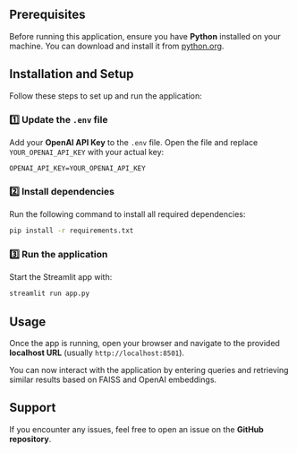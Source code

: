## Prerequisites
Before running this application, ensure you have **Python** installed on your machine. You can download and install it from [python.org](https://www.python.org/downloads/).

## Installation and Setup
Follow these steps to set up and run the application:

### 1️⃣ Update the `.env` file
Add your **OpenAI API Key** to the `.env` file. Open the file and replace `YOUR_OPENAI_API_KEY` with your actual key:

```
OPENAI_API_KEY=YOUR_OPENAI_API_KEY
```

### 2️⃣ Install dependencies
Run the following command to install all required dependencies:

```sh
pip install -r requirements.txt
```

### 3️⃣ Run the application
Start the Streamlit app with:

```sh
streamlit run app.py
```

## Usage
Once the app is running, open your browser and navigate to the provided **localhost URL** (usually `http://localhost:8501`).

You can now interact with the application by entering queries and retrieving similar results based on FAISS and OpenAI embeddings.

## Support
If you encounter any issues, feel free to open an issue on the **GitHub repository**.
